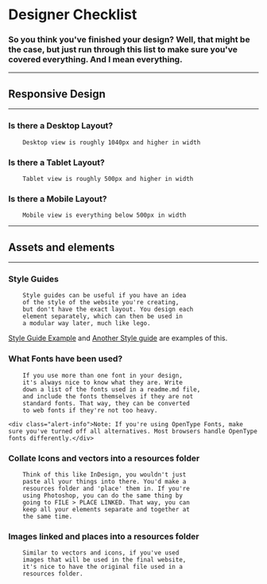 # Designer Checklist

### So you think you've finished your design? Well, that might be the case, but just run through this list to make sure you've covered everything. And I mean everything.

---

## Responsive Design

---

### Is there a Desktop Layout?

		Desktop view is roughly 1040px and higher in width

### Is there a Tablet Layout?

		Tablet view is roughly 500px and higher in width

### Is there a Mobile Layout?

		Mobile view is everything below 500px in width


---

## Assets and elements

---

### Style Guides

		Style guides can be useful if you have an idea 
		of the style of the website you're creating, 
		but don't have the exact layout. You design each 
		element separately, which can then be used in 
		a modular way later, much like lego.

[Style Guide Example](http://brettjankord.com/projects/style-guide-boilerplate/) and [Another Style guide](http://barebones.paulrobertlloyd.com/) are examples of this.

### What Fonts have been used?

		If you use more than one font in your design, 
		it's always nice to know what they are. Write
		down a list of the fonts used in a readme.md file,
		and include the fonts themselves if they are not
		standard fonts. That way, they can be converted
		to web fonts if they're not too heavy.

	<div class="alert-info">Note: If you're using OpenType Fonts, make sure you've turned off all alternatives. Most browsers handle OpenType fonts differently.</div>
		
### Collate Icons and vectors into a resources folder

		Think of this like InDesign, you wouldn't just
		paste all your things into there. You'd make a
		resources folder and 'place' them in. If you're
		using Photoshop, you can do the same thing by 
		going to FILE > PLACE LINKED. That way, you can
		keep all your elements separate and together at
		the same time.
		
### Images linked and places into a resources folder

		Similar to vectors and icons, if you've used
		images that will be used in the final website,
		it's nice to have the original file used in a
		resources folder.